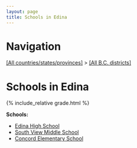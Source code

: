 ```yaml
---
layout: page
title: Schools in Edina
---
```

# Navigation

[[All countries/states/provinces]](../..) > [[All B.C. districts]](..)

# Schools in Edina

{% include_relative grade.html %}

**Schools:**

- [Edina High School](Edina_High_School.md)
- [South View Middle School](South_View_Middle_School.md)
- [Concord Elementary School](Concord_Elementary_School.md)
